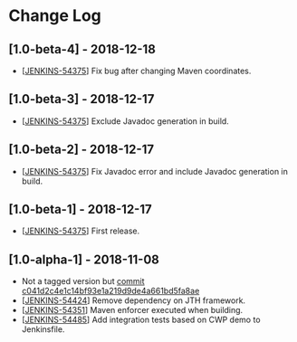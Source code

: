# Change Log

## [1.0-beta-4] - 2018-12-18
- [[JENKINS-54375](https://issues.jenkins-ci.org/browse/JENKINS-54375)] Fix bug after changing Maven coordinates.

## [1.0-beta-3] - 2018-12-17
- [[JENKINS-54375](https://issues.jenkins-ci.org/browse/JENKINS-54375)] Exclude Javadoc generation in build.

## [1.0-beta-2] - 2018-12-17
- [[JENKINS-54375](https://issues.jenkins-ci.org/browse/JENKINS-54375)] Fix Javadoc error and include Javadoc generation in build.

## [1.0-beta-1] - 2018-12-17
- [[JENKINS-54375](https://issues.jenkins-ci.org/browse/JENKINS-54375)] First release.

## [1.0-alpha-1] - 2018-11-08
- Not a tagged version but [commit c041d2c4e1c14bf93e1a219d9de4a661bd5fa8ae](https://github.com/jenkinsci/jenkinsfile-runner/commit/c041d2c4e1c14bf93e1a219d9de4a661bd5fa8ae)
- [[JENKINS-54424](https://issues.jenkins-ci.org/browse/JENKINS-54424)] Remove dependency on JTH framework.
- [[JENKINS-54351](https://issues.jenkins-ci.org/browse/JENKINS-54351)] Maven enforcer executed when building.
- [[JENKINS-54485](https://issues.jenkins-ci.org/browse/JENKINS-54485)] Add integration tests based on CWP demo to Jenkinsfile.
